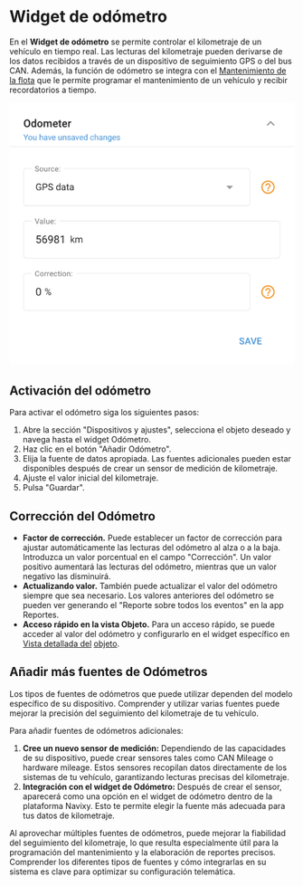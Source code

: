 # Widget de odómetro

En el **Widget de odómetro** se permite controlar el kilometraje de un vehículo en tiempo real. Las lecturas del kilometraje pueden derivarse de los datos recibidos a través de un dispositivo de seguimiento GPS o del bus CAN. Además, la función de odómetro se integra con el [Mantenimiento de la flota](../../../gestin-de-flotas/mantenimiento.md) que le permite programar el mantenimiento de un vehículo y recibir recordatorios a tiempo.

![image-20240815-181307.png](../attachments/image-20240815-181307.png)

## Activación del odómetro

Para activar el odómetro siga los siguientes pasos:

1. Abre la sección "Dispositivos y ajustes", selecciona el objeto deseado y navega hasta el widget Odómetro.
2. Haz clic en el botón "Añadir Odómetro".
3. Elija la fuente de datos apropiada. Las fuentes adicionales pueden estar disponibles después de crear un sensor de medición de kilometraje.
4. Ajuste el valor inicial del kilometraje.
5. Pulsa "Guardar".

## Corrección del Odómetro

* **Factor de corrección.** Puede establecer un factor de corrección para ajustar automáticamente las lecturas del odómetro al alza o a la baja. Introduzca un valor porcentual en el campo "Corrección". Un valor positivo aumentará las lecturas del odómetro, mientras que un valor negativo las disminuirá.
* **Actualizando valor.** También puede actualizar el valor del odómetro siempre que sea necesario. Los valores anteriores del odómetro se pueden ver generando el "Reporte sobre todos los eventos" en la app Reportes.
* **Acceso rápido en la vista Objeto.** Para un acceso rápido, se puede acceder al valor del odómetro y configurarlo en el widget específico en [Vista d](../../../seguimiento/lista-de-objetos/vista-detallada-del-objeto.md)[eta](../../../../../../wiki/pages/createpage.action)[l](../../../seguimiento/lista-de-objetos/vista-detallada-del-objeto.md)[l](../../../../../../wiki/pages/createpage.action)[a](../../../seguimiento/lista-de-objetos/vista-detallada-del-objeto.md)[d](../../../../../../wiki/pages/createpage.action)[a del](../../../seguimiento/lista-de-objetos/vista-detallada-del-objeto.md) [objet](../../../../../../wiki/pages/createpage.action)[o](../../../seguimiento/lista-de-objetos/vista-detallada-del-objeto.md).

## Añadir más fuentes de Odómetros

Los tipos de fuentes de odómetros que puede utilizar dependen del modelo específico de su dispositivo. Comprender y utilizar varias fuentes puede mejorar la precisión del seguimiento del kilometraje de tu vehículo.

Para añadir fuentes de odómetros adicionales:

1. **Cree un nuevo sensor de medición:** Dependiendo de las capacidades de su dispositivo, puede crear sensores tales como CAN Mileage o hardware mileage. Estos sensores recopilan datos directamente de los sistemas de tu vehículo, garantizando lecturas precisas del kilometraje.
2. **Integración con el widget de Odómetro:** Después de crear el sensor, aparecerá como una opción en el widget de odómetro dentro de la plataforma Navixy. Esto te permite elegir la fuente más adecuada para tus datos de kilometraje.

Al aprovechar múltiples fuentes de odómetros, puede mejorar la fiabilidad del seguimiento del kilometraje, lo que resulta especialmente útil para la programación del mantenimiento y la elaboración de reportes precisos. Comprender los diferentes tipos de fuentes y cómo integrarlas en su sistema es clave para optimizar su configuración telemática.
